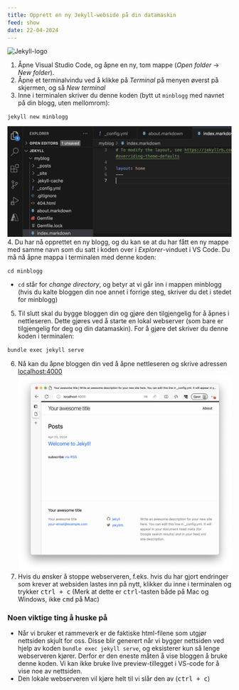 ```yaml
---
title: Opprett en ny Jekyll-webside på din datamaskin
feed: show
date: 22-04-2024
---
```

![Jekyll-logo](https://upload.wikimedia.org/wikipedia/commons/4/42/Jekyll_%28software%29_Logo.png)
1. Åpne Visual Studio Code, og åpne en ny, tom mappe (*Open folder* -> *New folder*).
2. Åpne et terminalvindu ved å klikke på *Terminal* på menyen øverst på skjermen, og så *New terminal*
3. Inne i terminalen skriver du denne koden (bytt ut `minblogg` med navnet på din blogg, uten mellomrom):
```shell
jekyll new minblogg
```
![](https://github.com/Cha-IM/cha-im.github.io/blob/main/assets/img/jekyll/jekyll-vs-code-installed.png?raw=true)
4. Du har nå opprettet en ny blogg, og du kan se at du har fått en ny mappe med samme navn som du satt i koden over i *Explorer*-vinduet i VS Code. Du må nå åpne mappa i terminalen med denne koden:
```shell
cd minblogg
```
- `cd` står for *change directory*, og betyr at vi går inn i mappen minblogg (hvis du kalte bloggen din noe annet i forrige steg, skriver du det i stedet for minblogg)
5. Til slutt skal du bygge bloggen din og gjøre den tilgjengelig for å åpnes i nettleseren. Dette gjøres ved å starte en lokal webserver (som bare er tilgjengelig for deg og din datamaskin). For å gjøre det skriver du denne koden i terminalen:
```sh
bundle exec jekyll serve
```
6. Nå kan du åpne bloggen din ved å åpne nettleseren og skrive adressen [localhost:4000](http://localhost:4000/)
![](https://github.com/Cha-IM/cha-im.github.io/blob/main/assets/img/jekyll/jekyll-blog-template.png?raw=true)
8. Hvis du ønsker å stoppe webserveren, f.eks. hvis du har gjort endringer som krever at websiden lastes inn på nytt, klikker du inne i terminalen og trykker <kbd>ctrl + c</kbd> (Merk at dette er <kbd>ctrl</kbd>-tasten både på Mac og Windows, ikke <kbd>cmd</kbd> på Mac)

### Noen viktige ting å huske på
* Når vi bruker et rammeverk er de faktiske html-filene som utgjør nettsiden skjult for oss. Disse blir generert når vi bygger nettsiden ved hjelp av koden `bundle exec jekyll serve`, og eksisterer kun så lenge webserveren kjører. Derfor er den eneste måten å vise bloggen å bruke denne koden. Vi kan ikke bruke live preview-tillegget i VS-code for å vise noe av nettsiden.
* Den lokale webserveren vil kjøre helt til vi slår den av (<kbd>ctrl + c</kbd>)